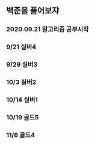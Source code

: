 ## 백준을 풀어보쟈
### 2020.09.21 알고리즘 공부시작
### 9/21  실버4
### 9/29  실버3
### 10/3  실버2
### 10/14 실버1
### 10/19 골드5
### 11/6  골드4